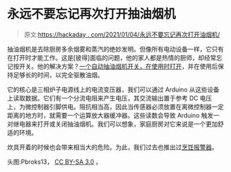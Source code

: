 # 永远不要忘记再次打开抽油烟机

> 原文:[https://hackaday . com/2021/01/04/永远不要忘记再次打开油烟机/](https://hackaday.com/2021/01/04/never-forget-to-turn-on-the-cooker-hood-again/)

抽油烟机是去除厨房多余烟雾和蒸汽的绝妙发明。但像所有电动设备一样，它只有在打开时才能工作。这是[彼得]面临的问题，他的家人都是热情的厨师，却经常忘记按开关。他的解决方案？[一个自动抽油烟机开关，在使用时打开](http://peter.turczak.de/content/projects/abzug/index.html)，并在使用后保持足够长的时间，以完全驱散油烟。

它的核心是三相炉子电源线上的电流变压器，我们可以通过 Arduino 从这些设备上读取数据。它们有一个分流电阻来产生电压，其交流输出置于参考 DC 电压上，为微控制器引脚供电。阻抗相当高，因此当传感器必须放置在离微控制器一定距离的地方时，就需要一个运算放大器缓冲器。这些读数会导致 Arduino 触发一对继电器来打开或关闭抽油烟机。我们可以想象，家庭厨房对它来说是一个更加舒适的环境。

炊具开着的时候也会带来相当大的危险。为此，我们过去也推出过[烹饪报警器](https://hackaday.com/2018/12/09/stove-alarm-keeps-the-kitchen-safe/)。

头图:Pbroks13， [CC BY-SA 3.0](https://commons.wikimedia.org/wiki/File:Modern_Kitchen.jpg) 。